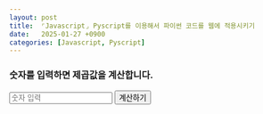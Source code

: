 ```yaml
---
layout: post
title:  ⌜Javascript⌟ Pyscript를 이용해서 파이썬 코드를 웹에 적용시키기
date:   2025-01-27 +0900
categories: [Javascript, Pyscript]
---
```

<!-- PyScript CSS 및 JS 파일 불러오기 -->
<link rel="stylesheet" href="https://pyscript.net/releases/2024.1.1/core.css">
<script type="module" src="https://pyscript.net/releases/2024.1.1/core.js"></script>

<!-- PyScript CSS 및 JS 파일 불러오기 -->
<link rel="stylesheet" href="https://pyscript.net/releases/2024.1.1/core.css">
<script type="module" src="https://pyscript.net/releases/2024.1.1/core.js"></script>

<script type="py">
    from pyscript import display
    from datetime import datetime

    # 간단한 로그
    print("안녕하세요, PyScript입니다!")

    # 오늘 날짜 보이게
    now = datetime.now()
    display("오늘 날짜")
    display(now.strftime("%m/%d/%Y, %H:%M:%S"))

    # 간단한 계산
    display("간단한 계산")
    result = 5 * 10
    display(f"5 x 10 = {result}")
</script>

<!-- NumPy와 Pandas 라이브러리 추가 -->
<script type="py">
    import micropip

    # NumPy와 Pandas 설치
    await micropip.install("numpy")
    await micropip.install("pandas")

    import numpy as np
    import pandas as pd

    # NumPy로 배열 생성
    array = np.array([1, 2, 3, 4, 5])
    print("NumPy 배열:", array)

    # Pandas로 데이터프레임 생성
    data = {'이름': ['Alice', 'Bob', 'Charlie'], '나이': [25, 30, 35]}
    df = pd.DataFrame(data)
    print("Pandas 데이터프레임:")
    print(df)
</script>

<!-- 사용자 입력 받아 처리 -->
<h3>숫자를 입력하면 제곱값을 계산합니다.</h3>
<input id="number" type="number" placeholder="숫자 입력">
<button id="calculate">계산하기</button>
<p id="result"></p>

<script type="py">
    from js import document

    # 버튼 클릭 이벤트 처리
    def calculate_square(event):
        input_value = document.getElementById("number").value
        if input_value:
            result = int(input_value) ** 2
            document.getElementById("result").innerText = f"결과: {result}"
        else:
            document.getElementById("result").innerText = "숫자를 입력하세요!"

    # 이벤트 리스너 등록
    document.getElementById("calculate").addEventListener("click", calculate_square)
</script>


<br><br>

<!-- ### 🧐 오늘의 소감은? -->



<br>